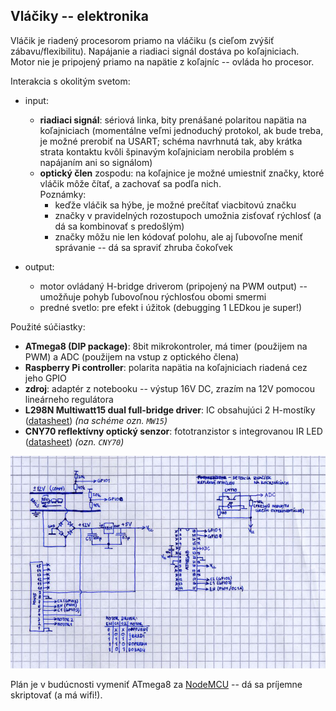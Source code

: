 Vláčiky -- elektronika
----------------------

Vláčik je riadený procesorom priamo na vláčiku (s cieľom zvýšiť zábavu/flexibilitu). Napájanie a riadiaci signál dostáva po koľajniciach. Motor nie je pripojený priamo na napätie z koľajníc -- ovláda ho procesor.

Interakcia s okolitým svetom:

- input:
  - **riadiaci signál**: sériová linka, bity prenášané polaritou napätia na koľajniciach (momentálne veľmi jednoduchý protokol, ak bude treba, je možné prerobiť na USART; schéma navrhnutá tak, aby krátka strata kontaktu kvôli špinavým koľajniciam nerobila problém s napájaním ani so signálom)
  - **optický člen** zospodu: na koľajnice je možné umiestniť značky, ktoré vláčik môže čítať, a zachovať sa podľa nich.  
  Poznámky:
    - keďže vláčik sa hýbe, je možné prečítať viacbitovú značku
    - značky v pravidelných rozostupoch umožnia zisťovať rýchlosť (a dá sa kombinovať s predošlým)
    - značky môžu nie len kódovať polohu, ale aj ľubovoľne meniť správanie -- dá sa spraviť zhruba čokoľvek

- output:
  - motor ovládaný H-bridge driverom (pripojený na PWM output) -- umožňuje pohyb ľubovoľnou rýchlosťou obomi smermi
  - predné svetlo: pre efekt i úžitok (debugging 1 LEDkou je super!)

Použité súčiastky:

- **ATmega8 (DIP package)**: 8bit mikrokontroler, má timer (použijem na PWM) a ADC (použijem na vstup z optického člena)
- **Raspberry Pi controller**: polarita napätia na koľajniciach riadená cez jeho GPIO
- **zdroj**: adaptér z notebooku -- výstup 16V DC, zrazím na 12V pomocou lineárneho regulátora
- **L298N Multiwatt15 dual full-bridge driver**: IC obsahujúci 2 H-mostíky ([datasheet](http://www.gme.sk/img/cache/doc/332/005/l298n-datasheet-1.pdf)) *(na schéme ozn. `MW15`)*
- **CNY70 reflektívny optický senzor**: fototranzistor s integrovanou IR LED ([datasheet](http://www.vishay.com/docs/83751/cny70.pdf)) *(ozn. `CNY70`)*

![schéma](scheme.jpg)

Plán je v budúcnosti vymeniť ATmega8 za [NodeMCU](http://nodemcu.com/index_en.html) -- dá sa príjemne skriptovať (a má wifi!).

<!-- Poznámka: táto konkrétna lokomotíva potrebuje pre plynulý chod 14V (kvôli mechanickému poškodeniu podvozku sa pri 12V zadrháva). Vďaka tomu má vynikajúci zvuk! -->
